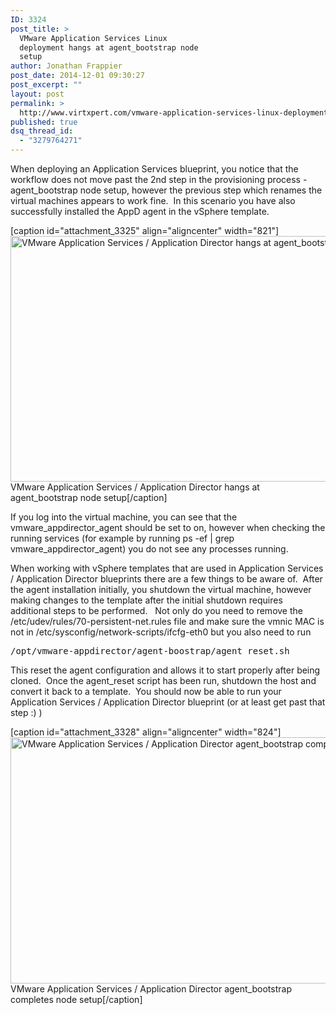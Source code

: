 ```yaml
---
ID: 3324
post_title: >
  VMware Application Services Linux
  deployment hangs at agent_bootstrap node
  setup
author: Jonathan Frappier
post_date: 2014-12-01 09:30:27
post_excerpt: ""
layout: post
permalink: >
  http://www.virtxpert.com/vmware-application-services-linux-deployment-hangs-agent_bootstrap-node-setup/
published: true
dsq_thread_id:
  - "3279764271"
---
```

When deploying an Application Services blueprint, you notice that the workflow does not move past the 2nd step in the provisioning process - agent_bootstrap node setup, however the previous step which renames the virtual machines appears to work fine.  In this scenario you have also successfully installed the AppD agent in the vSphere template.

[caption id="attachment_3325" align="aligncenter" width="821"]<a href="http://www.virtxpert.com/wp-content/uploads/2014/11/application-services-hangs-agent_bootstrap.png"><img class="wp-image-3325 size-full" src="http://www.virtxpert.com/wp-content/uploads/2014/11/application-services-hangs-agent_bootstrap.png" alt="VMware Application Services / Application Director hangs at agent_bootstrap node setup" width="821" height="393" /></a> VMware Application Services / Application Director hangs at agent_bootstrap node setup[/caption]

If you log into the virtual machine, you can see that the vmware_appdirector_agent should be set to on, however when checking the running services (for example by running ps -ef | grep vmware_appdirector_agent) you do not see any processes running.

When working with vSphere templates that are used in Application Services / Application Director blueprints there are a few things to be aware of.  After the agent installation initially, you shutdown the virtual machine, however making changes to the template after the initial shutdown requires additional steps to be performed.   Not only do you need to remove the /etc/udev/rules/70-persistent-net.rules file and make sure the vmnic MAC is not in /etc/sysconfig/network-scripts/ifcfg-eth0 but you also need to run
<pre>/opt/vmware-appdirector/agent-boostrap/agent_reset.sh</pre>
This reset the agent configuration and allows it to start properly after being cloned.  Once the agent_reset script has been run, shutdown the host and convert it back to a template.  You should now be able to run your Application Services / Application Director blueprint (or at least get past that step :) )

[caption id="attachment_3328" align="aligncenter" width="824"]<a href="http://www.virtxpert.com/wp-content/uploads/2014/11/application-services-completes-agent_bootstrap.png"><img class="size-full wp-image-3328" src="http://www.virtxpert.com/wp-content/uploads/2014/11/application-services-completes-agent_bootstrap.png" alt="VMware Application Services / Application Director agent_bootstrap completes node setup" width="824" height="394" /></a> VMware Application Services / Application Director agent_bootstrap completes node setup[/caption]